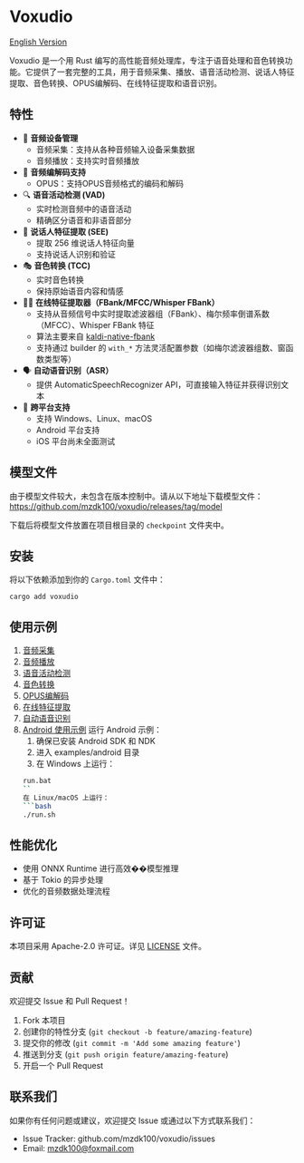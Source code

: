 # Voxudio

[English Version](README-en.md)

Voxudio 是一个用 Rust 编写的高性能音频处理库，专注于语音处理和音色转换功能。它提供了一套完整的工具，用于音频采集、播放、语音活动检测、说话人特征提取、音色转换、OPUS编解码、在线特征提取和语音识别。

## 特性

- 🎤 **音频设备管理**
    - 音频采集：支持从各种音频输入设备采集数据
    - 音频播放：支持实时音频播放
- 🎵 **音频编解码支持**
    - OPUS：支持OPUS音频格式的编码和解码
- 🔍 **语音活动检测 (VAD)**
    - 实时检测音频中的语音活动
    - 精确区分语音和非语音部分
- 👤 **说话人特征提取 (SEE)**
    - 提取 256 维说话人特征向量
    - 支持说话人识别和验证
- 🎭 **音色转换 (TCC)**
    - 实时音色转换
    - 保持原始语音内容和情感
- 🧑‍🔬 **在线特征提取器（FBank/MFCC/Whisper FBank）**
    - 支持从音频信号中实时提取滤波器组（FBank）、梅尔频率倒谱系数（MFCC）、Whisper FBank 特征
    - 算法主要来自 [kaldi-native-fbank](https://github.com/csukuangfj/kaldi-native-fbank)
    - 支持通过 builder 的 `with_*` 方法灵活配置参数（如梅尔滤波器组数、窗函数类型等）
- 🗣️ **自动语音识别（ASR）**
    - 提供 AutomaticSpeechRecognizer API，可直接输入特征并获得识别文本
- 📱 **跨平台支持**
    - 支持 Windows、Linux、macOS
    - Android 平台支持
    - iOS 平台尚未全面测试

## 模型文件

由于模型文件较大，未包含在版本控制中。请从以下地址下载模型文件：
https://github.com/mzdk100/voxudio/releases/tag/model

下载后将模型文件放置在项目根目录的 `checkpoint` 文件夹中。

## 安装

将以下依赖添加到你的 `Cargo.toml` 文件中：

```shell
cargo add voxudio
```

## 使用示例

1. [音频采集](examples/ac.rs)
2. [音频播放](examples/ap.rs)
3. [语音活动检测](examples/vad.rs)
4. [音色转换](examples/tcc.rs)
5. [OPUS编解码](examples/oc.rs)
6. [在线特征提取](examples/offe.rs)
7. [自动语音识别](examples/asr.rs)
8. [Android 使用示例](examples/android)
   运行 Android 示例：
    1. 确保已安装 Android SDK 和 NDK
    2. 进入 examples/android 目录
    3. 在 Windows 上运行：
   ```bash
   run.bat
   ``
   在 Linux/macOS 上运行：
   ```bash
   ./run.sh
   ```

## 性能优化

- 使用 ONNX Runtime 进行高效��模型推理
- 基于 Tokio 的异步处理
- 优化的音频数据处理流程

## 许可证

本项目采用 Apache-2.0 许可证。详见 [LICENSE](../LICENSE) 文件。

## 贡献

欢迎提交 Issue 和 Pull Request！

1. Fork 本项目
2. 创建你的特性分支 (`git checkout -b feature/amazing-feature`)
3. 提交你的修改 (`git commit -m 'Add some amazing feature'`)
4. 推送到分支 (`git push origin feature/amazing-feature`)
5. 开启一个 Pull Request

## 联系我们

如果你有任何问题或建议，欢迎提交 Issue 或通过以下方式联系我们：

- Issue Tracker: github.com/mzdk100/voxudio/issues
- Email: mzdk100@foxmail.com

